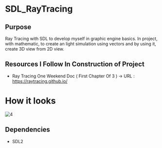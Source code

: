 # SDL_RayTracing

## Purpose
Ray Tracing with SDL to develop myself in graphic engine basics. In project, with mathematic, to create an light simulation using vectors and by using it, create 3D view from 2D view. 

## Resources I Follow In Construction of Project
* Ray Tracing One Weekend Doc ( First Chapter Of 3 ) -> URL : https://raytracing.github.io/

# How it looks                                                                                    
![4](https://github.com/ozgurozkan01/SDL_RayTracing/assets/90643276/2d0ceb94-ac69-48b9-9c50-64723010d32b)

## Dependencies
* SDL2
